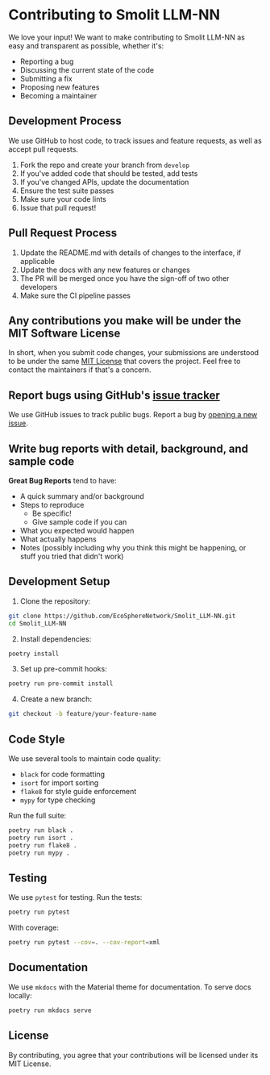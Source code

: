 # Contributing to Smolit LLM-NN

We love your input! We want to make contributing to Smolit LLM-NN as easy and transparent as possible, whether it's:

- Reporting a bug
- Discussing the current state of the code
- Submitting a fix
- Proposing new features
- Becoming a maintainer

## Development Process

We use GitHub to host code, to track issues and feature requests, as well as accept pull requests.

1. Fork the repo and create your branch from `develop`
2. If you've added code that should be tested, add tests
3. If you've changed APIs, update the documentation
4. Ensure the test suite passes
5. Make sure your code lints
6. Issue that pull request!

## Pull Request Process

1. Update the README.md with details of changes to the interface, if applicable
2. Update the docs with any new features or changes
3. The PR will be merged once you have the sign-off of two other developers
4. Make sure the CI pipeline passes

## Any contributions you make will be under the MIT Software License

In short, when you submit code changes, your submissions are understood to be under the same [MIT License](http://choosealicense.com/licenses/mit/) that covers the project. Feel free to contact the maintainers if that's a concern.

## Report bugs using GitHub's [issue tracker](https://github.com/EcoSphereNetwork/Smolit_LLM-NN/issues)

We use GitHub issues to track public bugs. Report a bug by [opening a new issue](https://github.com/EcoSphereNetwork/Smolit_LLM-NN/issues/new).

## Write bug reports with detail, background, and sample code

**Great Bug Reports** tend to have:

- A quick summary and/or background
- Steps to reproduce
  - Be specific!
  - Give sample code if you can
- What you expected would happen
- What actually happens
- Notes (possibly including why you think this might be happening, or stuff you tried that didn't work)

## Development Setup

1. Clone the repository:
```bash
git clone https://github.com/EcoSphereNetwork/Smolit_LLM-NN.git
cd Smolit_LLM-NN
```

2. Install dependencies:
```bash
poetry install
```

3. Set up pre-commit hooks:
```bash
poetry run pre-commit install
```

4. Create a new branch:
```bash
git checkout -b feature/your-feature-name
```

## Code Style

We use several tools to maintain code quality:

- `black` for code formatting
- `isort` for import sorting
- `flake8` for style guide enforcement
- `mypy` for type checking

Run the full suite:
```bash
poetry run black .
poetry run isort .
poetry run flake8 .
poetry run mypy .
```

## Testing

We use `pytest` for testing. Run the tests:
```bash
poetry run pytest
```

With coverage:
```bash
poetry run pytest --cov=. --cov-report=xml
```

## Documentation

We use `mkdocs` with the Material theme for documentation. To serve docs locally:
```bash
poetry run mkdocs serve
```

## License

By contributing, you agree that your contributions will be licensed under its MIT License.
